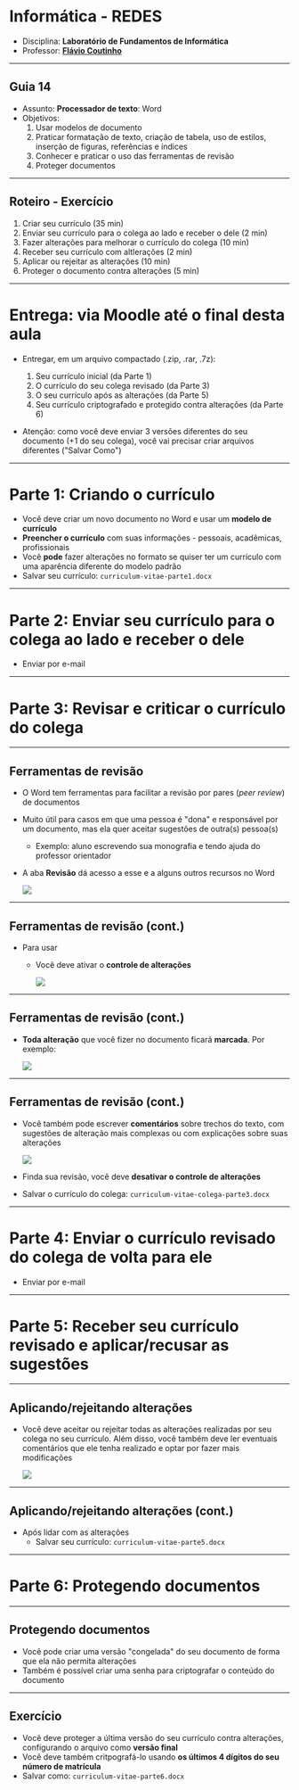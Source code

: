 # Informática - REDES

- Disciplina: **Laboratório de Fundamentos de Informática**
- Professor: **[Flávio Coutinho](mailto:coutinho@decom.cefetmg.br)**

---
## Guia 14

- Assunto: **Processador de texto**: Word
- Objetivos:
  1. Usar modelos de documento
  1. Praticar formatação de texto, criação de tabela, uso de estilos, inserção
     de figuras, referências e índices
  1. Conhecer e praticar o uso das ferramentas de revisão
  1. Proteger documentos

---
## Roteiro - Exercício

1. Criar seu currículo (35 min)
1. Enviar seu currículo para o colega ao lado e receber o dele (2 min)
1. Fazer alterações para melhorar o currículo do colega (10 min)
1. Receber seu currículo com altlerações (2 min)
1. Aplicar ou rejeitar as alterações (10 min)
1. Proteger o documento contra alterações (5 min)


---
# Entrega: via Moodle até o final **desta aula**

- Entregar, em um arquivo compactado (.zip, .rar, .7z):
  1. Seu currículo inicial (da Parte 1)
  1. O currículo do seu colega revisado (da Parte 3)
  1. O seu currículo após as alterações (da Parte 5)
  1. Seu currículo criptografado e protegido contra alterações (da Parte 6)

- Atenção: como você deve enviar 3 versões diferentes do seu documento (+1 do
  seu colega), você vai precisar criar arquivos diferentes ("Salvar Como")

---
# Parte 1: Criando o currículo

- Você deve criar um novo documento no Word e usar um **modelo de currículo**
- **Preencher o currículo** com suas informações - pessoais, acadêmicas,
  profissionais
- Você **pode** fazer alterações no formato se quiser ter um currículo com uma
  aparência diferente do modelo padrão
- Salvar seu currículo: `curriculum-vitae-parte1.docx`

---
# Parte 2: Enviar seu currículo para o colega ao lado e receber o dele

- Enviar por e-mail

---
# Parte 3: Revisar e criticar o currículo do colega

---
## Ferramentas de revisão

- O Word tem ferramentas para facilitar a revisão por pares (_peer review_) de
  documentos
- Muito útil para casos em que uma pessoa é "dona" e responsável por um
  documento, mas ela quer aceitar sugestões de outra(s) pessoa(s)
  - Exemplo: aluno escrevendo sua monografia e tendo ajuda do professor
    orientador
- A aba **Revisão** dá acesso a esse e a alguns outros recursos no Word

  ![](images/word-controlar-alteracoes.png)

---
## Ferramentas de revisão (cont.)

- Para usar
  - Você deve ativar o **controle de alterações**

    ![](images/word-controlar-alteracoes2.png)

---
## Ferramentas de revisão (cont.)

  - **Toda alteração** que você fizer no documento ficará **marcada**. Por
    exemplo:

    ![](images/word-alteracoes-controladas.png)

---
## Ferramentas de revisão (cont.)

- Você também pode escrever **comentários** sobre trechos do texto, com
  sugestões de alteração mais complexas ou com explicações sobre suas alterações

  ![](images/word-alteracoes-comentarios.png)

- Finda sua revisão, você deve **desativar o controle de alterações**
- Salvar o currículo do colega: `curriculum-vitae-colega-parte3.docx`

---
# Parte 4: Enviar o currículo revisado do colega de volta para ele

- Enviar por e-mail

---
# Parte 5: Receber seu currículo revisado e aplicar/recusar as sugestões

---
## Aplicando/rejeitando alterações

- Você deve aceitar ou rejeitar todas as alterações realizadas por seu colega
  no seu currículo. Além disso, você também deve ler eventuais comentários que
  ele tenha realizado e optar por fazer mais modificações

  ![](images/word-aceitando-rejeitando.png)

---
## Aplicando/rejeitando alterações (cont.)

- Após lidar com as alterações
  - Salvar seu currículo: `curriculum-vitae-parte5.docx`

---
# Parte 6: Protegendo documentos

---
## Protegendo documentos

- Você pode criar uma versão "congelada" do seu documento de forma que ela não
  permita alterações
- Também é possível criar uma senha para criptografar o conteúdo do documento

---
## Exercício

- Você deve proteger a última versão do seu currículo contra alterações,
  configurando o arquivo como **versão final**
- Você deve também critpografá-lo usando **os últimos 4 dígitos do seu
  número de matrícula**
- Salvar como: `curriculum-vitae-parte6.docx`
